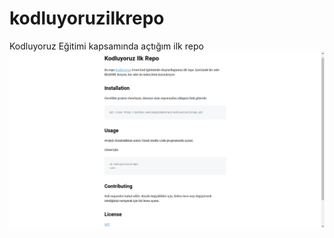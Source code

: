 # kodluyoruzilkrepo
Kodluyoruz Eğitimi kapsamında açtığım ilk repo
![image]( https://raw.githubusercontent.com/Kodluyoruz/taskforce/main/git/odev1/figures/markdown.png )
